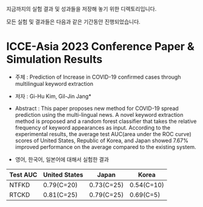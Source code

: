 지금까지의 실험 결과 및 성과들을 저장해 놓기 위한 디렉토리입니다.

모든 실험 및 결과들은 다음과 같은 기간동안 진행되었습니다.

# ICCE-Asia 2023 Conference Paper & Simulation Results
- 주제 : Prediction of Increase in COVID-19 confirmed cases through multilingual keyword extraction
- 저자 : Gi-Hu Kim, Gil-Jin Jang*
- Abstract : 
This paper proposes new method for COVID-19 spread prediction using the multi-lingual news. 
A novel keyword extraction method is proposed and a random forest classifier that takes the relative frequency of keyword appearances as input. 
According to the experimental results, the average test AUC(area under the ROC curve) scores of United States, Republic of Korea, and Japan showed 7.67% improved performance on the average compared to the existing system.

- 영어, 한국어, 일본어에 대해서 실험한 결과

|  Test AUC |	United States	| Japan	| Korea |
|-----------|---------------|-------|-------|
| NTFKD	| 0.79(C=20)	| 0.73(C=25)	| 0.54(C=10)|
| RTCKD	| 0.81(C=25)	| 0.79(C=25)	| 0.69(C=5)|

